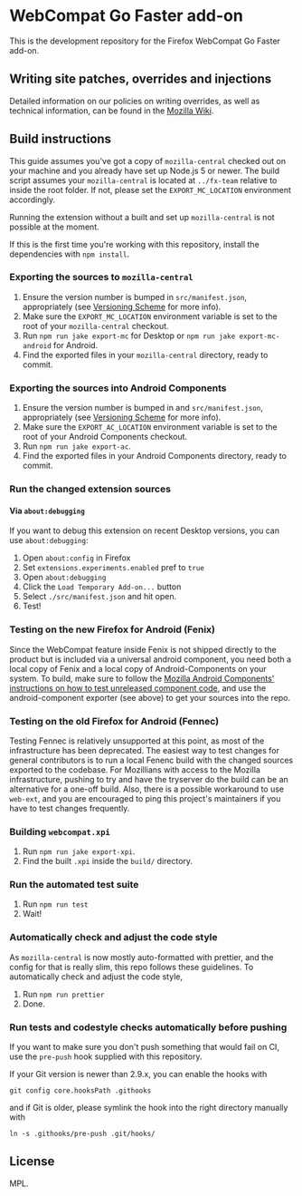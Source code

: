 # WebCompat Go Faster add-on

This is the development repository for the Firefox WebCompat Go Faster add-on.

## Writing site patches, overrides and injections

Detailed information on our policies on writing overrides, as well as technical information, can be found in the [Mozilla Wiki](https://wiki.mozilla.org/Compatibility/Go_Faster_Addon/Override_Policies_and_Workflows).

## Build instructions

This guide assumes you've got a copy of `mozilla-central` checked out on your machine and you already have set up Node.js 5 or newer. The build script assumes your `mozilla-central` is located at `../fx-team` relative to inside the root folder. If not, please set the `EXPORT_MC_LOCATION` environment accordingly.

Running the extension without a built and set up `mozilla-central` is not possible at the moment.

If this is the first time you're working with this repository, install the dependencies with `npm install`.

### Exporting the sources to `mozilla-central`

1. Ensure the version number is bumped in `src/manifest.json`, appropriately (see [Versioning Scheme](https://github.com/mozilla/webcompat-addon/wiki/Versioning-Scheme) for more info).
2. Make sure the `EXPORT_MC_LOCATION` environment variable is set to the root of your `mozilla-central` checkout.
3. Run `npm run jake export-mc` for Desktop or `npm run jake export-mc-android` for Android.
4. Find the exported files in your `mozilla-central` directory, ready to commit.

### Exporting the sources into Android Components

1. Ensure the version number is bumped in and `src/manifest.json`, appropriately (see [Versioning Scheme](https://github.com/mozilla/webcompat-addon/wiki/Versioning-Scheme) for more info).
2. Make sure the `EXPORT_AC_LOCATION` environment variable is set to the root of your Android Components checkout.
3. Run `npm run jake export-ac`.
4. Find the exported files in your Android Components directory, ready to commit.

### Run the changed extension sources

#### Via `about:debugging`

If you want to debug this extension on recent Desktop versions, you can use `about:debugging`:

1. Open `about:config` in Firefox
2. Set `extensions.experiments.enabled` pref to `true`
3. Open `about:debugging`
4. Click the `Load Temporary Add-on...` button
5. Select `./src/manifest.json` and hit open.
6. Test!

### Testing on the new Firefox for Android (Fenix)

Since the WebCompat feature inside Fenix is not shipped directly to the product but is included via a universal android component, you need both a local copy of Fenix and a local copy of Android-Components on your system. To build, make sure to follow the [Mozilla Android Components' instructions on how to test unreleased component code](https://mozac.org/contributing/testing-components-inside-app), and use the android-component exporter (see above) to get your sources into the repo.

### Testing on the old Firefox for Android (Fennec)

Testing Fennec is relatively unsupported at this point, as most of the infrastructure has been deprecated. The easiest way to test changes for general contributors is to run a local Fenenc build with the changed sources exported to the codebase. For Mozillians with access to the Mozilla infrastructure, pushing to try and have the tryserver do the build can be an alternative for a one-off build. Also, there is a possible workaround to use `web-ext`, and you are encouraged to ping this project's maintainers if you have to test changes frequently.

### Building `webcompat.xpi`

1. Run `npm run jake export-xpi`.
2. Find the built `.xpi` inside the `build/` directory.

### Run the automated test suite

1. Run `npm run test`
2. Wait!

### Automatically check and adjust the code style

As `mozilla-central` is now mostly auto-formatted with prettier, and the config for that is really slim, this repo follows these guidelines. To automatically check and adjust the code style,

1. Run `npm run prettier`
2. Done.

### Run tests and codestyle checks automatically before pushing

If you want to make sure you don't push something that would fail on CI, use the `pre-push` hook supplied with this repository.

If your Git version is newer than 2.9.x, you can enable the hooks with

```
git config core.hooksPath .githooks
```

and if Git is older, please symlink the hook into the right directory manually with

```
ln -s .githooks/pre-push .git/hooks/
```

## License

MPL.

